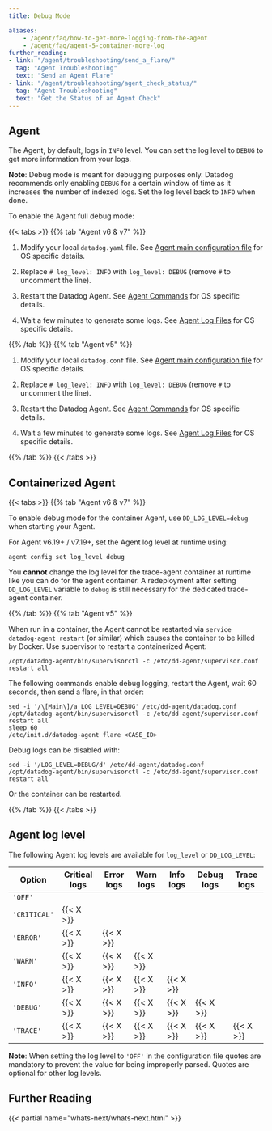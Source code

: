 ```yaml
---
title: Debug Mode

aliases:
    - /agent/faq/how-to-get-more-logging-from-the-agent
    - /agent/faq/agent-5-container-more-log
further_reading:
- link: "/agent/troubleshooting/send_a_flare/"
  tag: "Agent Troubleshooting"
  text: "Send an Agent Flare"
- link: "/agent/troubleshooting/agent_check_status/"
  tag: "Agent Troubleshooting"
  text: "Get the Status of an Agent Check"
---
```


## Agent

The Agent, by default, logs in `INFO` level. You can set the log level to `DEBUG` to get more information from your logs.

**Note**: Debug mode is meant for debugging purposes only. Datadog recommends only enabling `DEBUG` for a certain window of time as it increases the number of indexed logs. Set the log level back to `INFO` when done.

To enable the Agent full debug mode:

{{< tabs >}}
{{% tab "Agent v6 & v7" %}}

1. Modify your local `datadog.yaml` file. See [Agent main configuration file][1] for OS specific details.

2. Replace `# log_level: INFO` with `log_level: DEBUG` (remove `#` to uncomment the line).

3. Restart the Datadog Agent. See [Agent Commands][2] for OS specific details.

4. Wait a few minutes to generate some logs. See [Agent Log Files][3] for OS specific details.

[1]: /agent/configuration/agent-configuration-files/#agent-main-configuration-file
[2]: /agent/configuration/agent-commands/#restart-the-agent
[3]: /agent/configuration/agent-log-files/
{{% /tab %}}
{{% tab "Agent v5" %}}

1. Modify your local `datadog.conf` file. See [Agent main configuration file][1] for OS specific details.

2. Replace `# log_level: INFO` with `log_level: DEBUG` (remove `#` to uncomment the line).

3. Restart the Datadog Agent. See [Agent Commands][2] for OS specific details.

4. Wait a few minutes to generate some logs. See [Agent Log Files][3] for OS specific details.

[1]: /agent/configuration/agent-configuration-files/?tab=agentv5#agent-main-configuration-file
[2]: /agent/configuration/agent-commands/?tab=agentv5#restart-the-agent
[3]: /agent/configuration/agent-log-files/?tab=agentv5
{{% /tab %}}
{{< /tabs >}}

## Containerized Agent

{{< tabs >}}
{{% tab "Agent v6 & v7" %}}

To enable debug mode for the container Agent, use `DD_LOG_LEVEL=debug` when starting your Agent.

For Agent v6.19+ / v7.19+, set the Agent log level at runtime using:

```shell
agent config set log_level debug
```

You **cannot** change the log level for the trace-agent container at runtime like you can do for the agent container. A redeployment after setting `DD_LOG_LEVEL` variable to `debug` is still necessary for the dedicated trace-agent container.

{{% /tab %}}
{{% tab "Agent v5" %}}

When run in a container, the Agent cannot be restarted via `service datadog-agent restart` (or similar) which causes the container to be killed by Docker. Use supervisor to restart a containerized Agent:

```text
/opt/datadog-agent/bin/supervisorctl -c /etc/dd-agent/supervisor.conf restart all
```

The following commands enable debug logging, restart the Agent, wait 60 seconds, then send a flare, in that order:

```shell
sed -i '/\[Main\]/a LOG_LEVEL=DEBUG' /etc/dd-agent/datadog.conf
/opt/datadog-agent/bin/supervisorctl -c /etc/dd-agent/supervisor.conf restart all
sleep 60
/etc/init.d/datadog-agent flare <CASE_ID>
```

Debug logs can be disabled with:

```shell
sed -i '/LOG_LEVEL=DEBUG/d' /etc/dd-agent/datadog.conf
/opt/datadog-agent/bin/supervisorctl -c /etc/dd-agent/supervisor.conf restart all
```

Or the container can be restarted.

{{% /tab %}}
{{< /tabs >}}

## Agent log level

The following Agent log levels are available for `log_level` or `DD_LOG_LEVEL`:

| Option     | Critical logs | Error logs | Warn logs | Info logs | Debug logs | Trace logs |
|------------|---------------|------------|-----------|-----------|------------|------------|
| `'OFF'`      |               |            |           |           |            |            |
| `'CRITICAL'` | {{< X >}}     |            |           |           |            |            |
| `'ERROR'`    | {{< X >}}     | {{< X >}}  |           |           |            |            |
| `'WARN'`     | {{< X >}}     | {{< X >}}  | {{< X >}} |           |            |            |
| `'INFO'`     | {{< X >}}     | {{< X >}}  | {{< X >}} | {{< X >}} |            |            |
| `'DEBUG'`    | {{< X >}}     | {{< X >}}  | {{< X >}} | {{< X >}} | {{< X >}}  |            |
| `'TRACE'`    | {{< X >}}     | {{< X >}}  | {{< X >}} | {{< X >}} | {{< X >}}  | {{< X >}}  |

**Note**: When setting the log level to `'OFF'` in the configuration file quotes are mandatory to prevent the value for being improperly parsed. Quotes are optional for other log levels.

## Further Reading

{{< partial name="whats-next/whats-next.html" >}}
